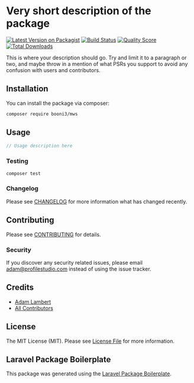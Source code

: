 # Very short description of the package

[![Latest Version on Packagist](https://img.shields.io/packagist/v/booni3/mws.svg?style=flat-square)](https://packagist.org/packages/booni3/mws)
[![Build Status](https://img.shields.io/travis/booni3/mws/master.svg?style=flat-square)](https://travis-ci.org/booni3/mws)
[![Quality Score](https://img.shields.io/scrutinizer/g/booni3/mws.svg?style=flat-square)](https://scrutinizer-ci.com/g/booni3/mws)
[![Total Downloads](https://img.shields.io/packagist/dt/booni3/mws.svg?style=flat-square)](https://packagist.org/packages/booni3/mws)

This is where your description should go. Try and limit it to a paragraph or two, and maybe throw in a mention of what PSRs you support to avoid any confusion with users and contributors.

## Installation

You can install the package via composer:

```bash
composer require booni3/mws
```

## Usage

``` php
// Usage description here
```

### Testing

``` bash
composer test
```

### Changelog

Please see [CHANGELOG](CHANGELOG.md) for more information what has changed recently.

## Contributing

Please see [CONTRIBUTING](CONTRIBUTING.md) for details.

### Security

If you discover any security related issues, please email adam@profilestudio.com instead of using the issue tracker.

## Credits

- [Adam Lambert](https://github.com/booni3)
- [All Contributors](../../contributors)

## License

The MIT License (MIT). Please see [License File](LICENSE.md) for more information.

## Laravel Package Boilerplate

This package was generated using the [Laravel Package Boilerplate](https://laravelpackageboilerplate.com).
